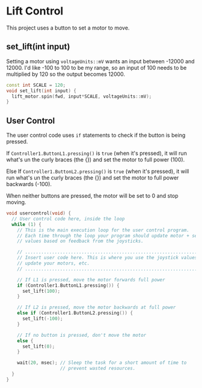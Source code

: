 # Lift Control

This project uses a button to set a motor to move.  

## set_lift(int input)
Setting a motor using `voltageUnits::mV` wants an input between -12000 and 12000.  I'd like -100 to 100 to be my range, so an input of 100 needs to be multiplied by 120 so the output becomes 12000.  
```cpp
const int SCALE = 120;
void set_lift(int input) {
  lift_motor.spin(fwd, input*SCALE, voltageUnits::mV);
}
```

## User Control
The user control code uses `if` statements to check if the button is being pressed.  

If `Controller1.ButtonL1.pressing()` is `true` (when it's pressed), it will run what's un the curly braces (the {}) and set the motor to full power (100).  

Else If `Controller1.ButtonL2.pressing()` is `true` (when it's pressed), it will run what's un the curly braces (the {}) and set the motor to full power backwards (-100).

When neither buttons are pressed, the motor will be set to 0 and stop moving.  
```cpp
void usercontrol(void) {
  // User control code here, inside the loop
  while (1) {
    // This is the main execution loop for the user control program.
    // Each time through the loop your program should update motor + servo
    // values based on feedback from the joysticks.

    // ........................................................................
    // Insert user code here. This is where you use the joystick values to
    // update your motors, etc.
    // ........................................................................

    // If L1 is pressed, move the motor forwards full power
    if (Controller1.ButtonL1.pressing()) {
      set_lift(100);
    }

    // If L2 is pressed, move the motor backwards at full power
    else if (Controller1.ButtonL2.pressing()) {
      set_lift(-100);
    }

    // If no button is pressed, don't move the motor
    else {
      set_lift(0);
    }

    wait(20, msec); // Sleep the task for a short amount of time to
                    // prevent wasted resources.
  }
}
```